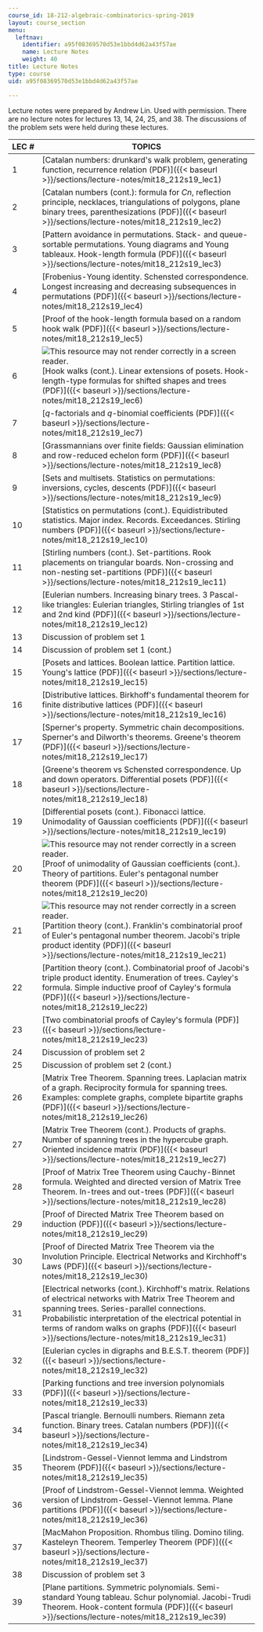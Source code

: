 ```yaml
---
course_id: 18-212-algebraic-combinatorics-spring-2019
layout: course_section
menu:
  leftnav:
    identifier: a95f08369570d53e1bbd4d62a43f57ae
    name: Lecture Notes
    weight: 40
title: Lecture Notes
type: course
uid: a95f08369570d53e1bbd4d62a43f57ae

---
```


Lecture notes were prepared by Andrew Lin. Used with permission. There are no lecture notes for lectures 13, 14, 24, 25, and 38. The discussions of the problem sets were held during these lectures.

| LEC # | TOPICS |
| --- | --- |
| 1 | [Catalan numbers: drunkard's walk problem, generating function, recurrence relation (PDF)]({{< baseurl >}}/sections/lecture-notes/mit18_212s19_lec1) |
| 2 | [Catalan numbers (cont.): formula for _Cn_, reflection principle, necklaces, triangulations of polygons, plane binary trees, parenthesizations (PDF)]({{< baseurl >}}/sections/lecture-notes/mit18_212s19_lec2) |
| 3 | [Pattern avoidance in permutations. Stack- and queue-sortable permutations. Young diagrams and Young tableaux. Hook-length formula (PDF)]({{< baseurl >}}/sections/lecture-notes/mit18_212s19_lec3) |
| 4 | [Frobenius-Young identity. Schensted correspondence. Longest increasing and decreasing subsequences in permutations (PDF)]({{< baseurl >}}/sections/lecture-notes/mit18_212s19_lec4) |
| 5 | [Proof of the hook-length formula based on a random hook walk (PDF)]({{< baseurl >}}/sections/lecture-notes/mit18_212s19_lec5) |
| 6 | ![This resource may not render correctly in a screen reader.](/images/inacessible.gif)[Hook walks (cont.). Linear extensions of posets. Hook-length-type formulas for shifted shapes and trees (PDF)]({{< baseurl >}}/sections/lecture-notes/mit18_212s19_lec6) |
| 7 | [_q_\-factorials and _q_\-binomial coefficients (PDF)]({{< baseurl >}}/sections/lecture-notes/mit18_212s19_lec7) |
| 8 | [Grassmannians over finite fields: Gaussian elimination and row-reduced echelon form (PDF)]({{< baseurl >}}/sections/lecture-notes/mit18_212s19_lec8) |
| 9 | [Sets and multisets. Statistics on permutations: inversions, cycles, descents (PDF)]({{< baseurl >}}/sections/lecture-notes/mit18_212s19_lec9) |
| 10 | [Statistics on permutations (cont.). Equidistributed statistics. Major index. Records. Exceedances. Stirling numbers (PDF)]({{< baseurl >}}/sections/lecture-notes/mit18_212s19_lec10) |
| 11 | [Stirling numbers (cont.). Set-partitions. Rook placements on triangular boards. Non-crossing and non-nesting set-partitions (PDF)]({{< baseurl >}}/sections/lecture-notes/mit18_212s19_lec11) |
| 12 | [Eulerian numbers. Increasing binary trees. 3 Pascal-like triangles: Eulerian triangles, Stirling triangles of 1st and 2nd kind (PDF)]({{< baseurl >}}/sections/lecture-notes/mit18_212s19_lec12) |
| 13 | Discussion of problem set 1 |
| 14 | Discussion of problem set 1 (cont.) |
| 15 | [Posets and lattices. Boolean lattice. Partition lattice. Young's lattice (PDF)]({{< baseurl >}}/sections/lecture-notes/mit18_212s19_lec15) |
| 16 | [Distributive lattices. Birkhoff's fundamental theorem for finite distributive lattices (PDF)]({{< baseurl >}}/sections/lecture-notes/mit18_212s19_lec16) |
| 17 | [Sperner's property. Symmetric chain decompositions. Sperner's and Dilworth's theorems. Greene's theorem (PDF)]({{< baseurl >}}/sections/lecture-notes/mit18_212s19_lec17) |
| 18 | [Greene's theorem vs Schensted correspondence. Up and down operators. Differential posets (PDF)]({{< baseurl >}}/sections/lecture-notes/mit18_212s19_lec18) |
| 19 | [Differential posets (cont.). Fibonacci lattice. Unimodality of Gaussian coefficients (PDF)]({{< baseurl >}}/sections/lecture-notes/mit18_212s19_lec19) |
| 20 | ![This resource may not render correctly in a screen reader.](/images/inacessible.gif)[Proof of unimodality of Gaussian coefficients (cont.). Theory of partitions. Euler's pentagonal number theorem (PDF)]({{< baseurl >}}/sections/lecture-notes/mit18_212s19_lec20) |
| 21 | ![This resource may not render correctly in a screen reader.](/images/inacessible.gif)[Partition theory (cont.). Franklin's combinatorial proof of Euler's pentagonal number theorem. Jacobi's triple product identity (PDF)]({{< baseurl >}}/sections/lecture-notes/mit18_212s19_lec21) |
| 22 | [Partition theory (cont.). Combinatorial proof of Jacobi's triple product identity. Enumeration of trees. Cayley's formula. Simple inductive proof of Cayley's formula (PDF)]({{< baseurl >}}/sections/lecture-notes/mit18_212s19_lec22) |
| 23 | [Two combinatorial proofs of Cayley's formula (PDF)]({{< baseurl >}}/sections/lecture-notes/mit18_212s19_lec23) |
| 24 | Discussion of problem set 2 |
| 25 | Discussion of problem set 2 (cont.) |
| 26 | [Matrix Tree Theorem. Spanning trees. Laplacian matrix of a graph. Reciprocity formula for spanning trees. Examples: complete graphs, complete bipartite graphs (PDF)]({{< baseurl >}}/sections/lecture-notes/mit18_212s19_lec26) |
| 27 | [Matrix Tree Theorem (cont.). Products of graphs. Number of spanning trees in the hypercube graph. Oriented incidence matrix (PDF)]({{< baseurl >}}/sections/lecture-notes/mit18_212s19_lec27) |
| 28 | [Proof of Matrix Tree Theorem using Cauchy-Binnet formula. Weighted and directed version of Matrix Tree Theorem. In-trees and out-trees (PDF)]({{< baseurl >}}/sections/lecture-notes/mit18_212s19_lec28) |
| 29 | [Proof of Directed Matrix Tree Theorem based on induction (PDF)]({{< baseurl >}}/sections/lecture-notes/mit18_212s19_lec29) |
| 30 | [Proof of Directed Matrix Tree Theorem via the Involution Principle. Electrical Networks and Kirchhoff's Laws (PDF)]({{< baseurl >}}/sections/lecture-notes/mit18_212s19_lec30) |
| 31 | [Electrical networks (cont.). Kirchhoff's matrix. Relations of electrical networks with Matrix Tree Theorem and spanning trees. Series-parallel connections. Probabilistic interpretation of the electrical potential in terms of random walks on graphs (PDF)]({{< baseurl >}}/sections/lecture-notes/mit18_212s19_lec31) |
| 32 | [Eulerian cycles in digraphs and B.E.S.T. theorem (PDF)]({{< baseurl >}}/sections/lecture-notes/mit18_212s19_lec32) |
| 33 | [Parking functions and tree inversion polynomials (PDF)]({{< baseurl >}}/sections/lecture-notes/mit18_212s19_lec33) |
| 34 | [Pascal triangle. Bernoulli numbers. Riemann zeta function. Binary trees. Catalan numbers (PDF)]({{< baseurl >}}/sections/lecture-notes/mit18_212s19_lec34) |
| 35 | [Lindstrom-Gessel-Viennot lemma and Lindstrom Theorem (PDF)]({{< baseurl >}}/sections/lecture-notes/mit18_212s19_lec35) |
| 36 | [Proof of Lindstrom-Gessel-Viennot lemma. Weighted version of Lindstrom-Gessel-Viennot lemma. Plane partitions (PDF)]({{< baseurl >}}/sections/lecture-notes/mit18_212s19_lec36) |
| 37 | [MacMahon Proposition. Rhombus tiling. Domino tiling. Kasteleyn Theorem. Temperley Theorem (PDF)]({{< baseurl >}}/sections/lecture-notes/mit18_212s19_lec37) |
| 38 | Discussion of problem set 3 |
| 39 | [Plane partitions. Symmetric polynomials. Semi-standard Young tableau. Schur polynomial. Jacobi-Trudi Theorem. Hook-content formula (PDF)]({{< baseurl >}}/sections/lecture-notes/mit18_212s19_lec39)